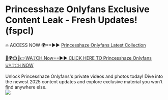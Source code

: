 # Princesshaze Onlyfans Exclusive Content Leak - Fresh Updates! (fspcl)

🔥 ACCESS NOW 🌍==►► <a href="https://tinyurl.com/kvy9nzfs" rel="nofollow">Princesshaze Onlyfans Latest Collection</a>
<br><br>
[🔴🌍📺📱👉WA𝚃CH Now==►► CLICK HERE TO Princesshaze Onlyfans 𝚆𝙰𝚃𝙲𝙷 NOW](https://tinyurl.com/kvy9nzfs)
<br><br>
Unlock Princesshaze Onlyfans's private videos and photos today! Dive into the newest 2025 content updates and explore exclusive material you won’t find anywhere else.
<br>
<a href="https://tinyurl.com/kvy9nzfs" rel="nofollow" data-target="animated-image.originalLink"><img src="https://camo.githubusercontent.com/8a4f000d20f83aca3bf7ec5f350d767afa0574a8a352519fd8cfa583a6f93a33/68747470733a2f2f692e696d6775722e636f6d2f644a486b345a712e676966" data-canonical-src="https://i.imgur.com/dJHk4Zq.gif" style="max-width: 100%; display: inline-block;" data-target="animated-image.originalImage"></a>
<br>
